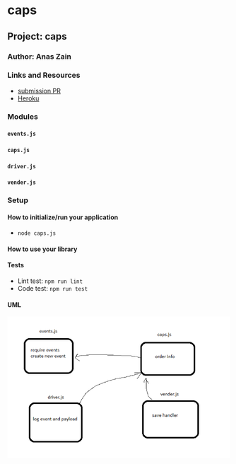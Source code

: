 # caps

## Project: caps

### Author: Anas Zain

### Links and Resources

- [submission PR](https://github.com/401-advanced-javascript-anas/caps/pull/3)
- [Heroku]()


### Modules
#### `events.js`
#### `caps.js`
#### `driver.js`
#### `vender.js`

### Setup

#### How to initialize/run your application 

- `node caps.js`

#### How to use your library 
#### Tests
- Lint test: `npm run lint`
- Code test: `npm run test`

#### UML

![UML Diagram](./assets/33.png)